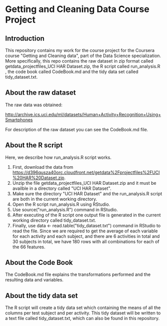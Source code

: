 # Getting and Cleaning Data Course Project

## Introduction
This repository contains my work for the course project for the Coursera course "Getting and Cleaning data", part of the Data Science specialization. More specifically, this repo contains the raw dataset in zip format called getdata_projectfiles_UCI HAR Dataset.zip, the R script called run_analysis.R , the code book called CodeBook.md and the tidy data set called tidy_dataset.txt.

## About the raw dataset
The raw data was obtained:

http://archive.ics.uci.edu/ml/datasets/Human+Activity+Recognition+Using+Smartphones 

For description of the raw dataset you can see the CodeBook.md file.

## About the R script
Here, we describe how run_analysis.R script works.

1. First, download the data from https://d396qusza40orc.cloudfront.net/getdata%2Fprojectfiles%2FUCI%20HAR%20Dataset.zip.
2. Unzip the file getdata_projectfiles_UCI HAR Dataset.zip and it must be availble in a directory called "UCI HAR Dataset".
3. Make sure the directory "UCI HAR Dataset" and the run_analysis.R script are both in the current working directory.
4. Open the R script run_analysis.R using RStudio.
5. Use source("run_analysis.R") command in RStudio. 
6. After executing of the R script one output file is generated in the current working directory called tidy_dataset.txt.
7. Finally, use data <- read.table("tidy_dataset.txt") command in RStudio to read the file. Since we are required to get the average of each variable for each activity and each subject, and there are 6 activities in total and 30 subjects in total, we have 180 rows with all combinations for each of the 66 features. 

## About the Code Book
The CodeBook.md file explains the transformations performed and the resulting data and variables.

## About the tidy data set
The R script will create a tidy data set which containing the means of all the columns per test subject and per activity. This tidy dataset will be written to a text file called tidy_dataset.txt, which can also be found in this repository.
